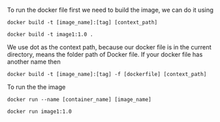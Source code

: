 To run the docker file first we need to build the image, we can do it using 
```
docker build -t [image_name]:[tag] [context_path]

docker build -t image1:1.0 .
```

We use dot as the context path, because our docker file is in the current directory, means the folder path of Docker file. If your docker file has another name then
```
docker build -t [image_name]:[tag] -f [dockerfile] [context_path]
```

To run the the image
```
docker run --name [container_name] [image_name]

docker run image1:1.0
```
